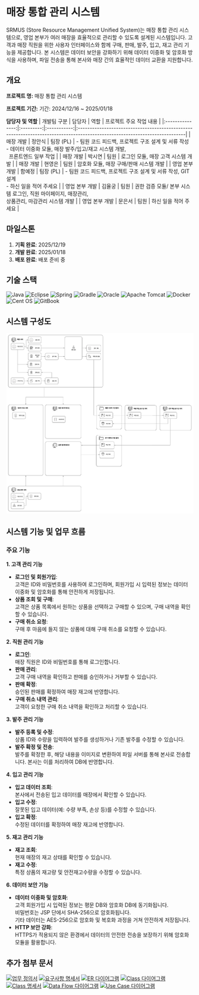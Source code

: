 # 매장 통합 관리 시스템
SRMUS (Store Resource Management Unified System)는 매장 통합 관리 시스템으로, 영업 본부가 여러 매장을 효율적으로 관리할 수 있도록 설계된 시스템입니다.
고객과 매장 직원을 위한 사용자 인터페이스와 함께 구매, 판매, 발주, 입고, 재고 관리 기능을 제공합니다. 본 시스템은 데이터 보안을 강화하기 위해 데이터 이중화 및 암호화 방식을 사용하며, 파일 전송을 통해 본사와 매장 간의 효율적인 데이터 교환을 지원합니다.

## 개요

**프로젝트 명:** 매장 통합 관리 시스템

**프로젝트 기간:** 기간: 2024/12/16 ~ 2025/01/18

**담당자 및 역할**
| 개발팀 구분    | 담당자 | 역할       | 프로젝트 주요 작업 내용                                                                                                    |
|:---------------:|:---------:|:-----------:|:---------------------------------------------------------------------------------------------------------------------------|
| 매장 개발      | 정안식   | 팀장 (PL)  | - 팀원 코드 피드백, 프로젝트 구조 설계 및 서류 작성 <br> - 데이터 이중화 모듈, 매장 발주/입고/재고 시스템 개발,<br>&#8194;프론트엔드 일부 작업 |
| 매장 개발      | 박시연   | 팀원       | 로그인 모듈, 매장 고객 시스템 개발                                                                                        |
| 매장 개발      | 현영은   | 팀원       | 암호화 모듈, 매장 구매/판매 시스템 개발                                                                                    |
| 영업 본부 개발 | 함예정   | 팀장 (PL)  | - 팀원 코드 피드백, 프로젝트 구조 설계 및 서류 작성, GIT 설계 <br> - 하신 일을 적어 주세요                                    |
| 영업 본부 개발 | 김율궁   | 팀원       | 권한 검증 모듈/ 본부 시스템 로그인, 직원 마이페이지, 매장관리,<br>상품관리, 마감관리 시스템 개발                               |
| 영업 본부 개발 | 문은서   | 팀원       | 하신 일을 적어 주세요                                                                                                     |




## 마일스톤
1. **기획 완료**: 2025/12/19  
2. **개발 완료**: 2025/01/18 
3. **배포 완료**: 배포 준비 중


## 기술 스택  
![Java](https://img.shields.io/badge/java-%23ED8B00.svg?style=for-the-badge&logo=openjdk&logoColor=white)
    ![Eclipse](https://img.shields.io/badge/Eclipse-FE7A16.svg?style=for-the-badge&logo=Eclipse&logoColor=white)
    ![Spring](https://img.shields.io/badge/spring-%236DB33F.svg?style=for-the-badge&logo=spring&logoColor=white)
    ![Gradle](https://img.shields.io/badge/Gradle-02303A.svg?style=for-the-badge&logo=Gradle&logoColor=white)
    ![Oracle](https://img.shields.io/badge/Oracle-F80000?style=for-the-badge&logo=oracle&logoColor=white)
    ![Apache Tomcat](https://img.shields.io/badge/apache%20tomcat-%23F8DC75.svg?style=for-the-badge&logo=apache-tomcat&logoColor=black)
    ![Docker](https://img.shields.io/badge/docker-%230db7ed.svg?style=for-the-badge&logo=docker&logoColor=white)
    ![Cent OS](https://img.shields.io/badge/cent%20os-002260?style=for-the-badge&logo=centos&logoColor=F0F0F0)
    ![GitBook](https://img.shields.io/badge/GitBook-%23000000.svg?style=for-the-badge&logo=gitbook&logoColor=white)

## 시스템 구성도
![System-diagram](https://raw.githubusercontent.com/kitriweb9/SRMUS_Project/master/document/system_diagram/system_diagram.png)

## 시스템 기능 및 업무 흐름

### 주요 기능

**1. 고객 관리 기능**
- **로그인 및 회원가입**:  
  고객은 ID와 비밀번호를 사용하여 로그인하며, 회원가입 시 입력된 정보는 데이터 이중화 및 암호화를 통해 안전하게 저장됩니다.
- **상품 조회 및 구매**:  
  고객은 상품 목록에서 원하는 상품을 선택하고 구매할 수 있으며, 구매 내역을 확인할 수 있습니다.
- **구매 취소 요청**:  
  구매 후 마음에 들지 않는 상품에 대해 구매 취소를 요청할 수 있습니다.

**2. 직원 관리 기능**
- **로그인**:  
  매장 직원은 ID와 비밀번호를 통해 로그인합니다.
- **판매 관리**:  
  고객 구매 내역을 확인하고 판매를 승인하거나 거부할 수 있습니다.
- **판매 확정**:  
  승인된 판매를 확정하여 매장 재고에 반영합니다.
- **구매 취소 내역 관리**:  
  고객이 요청한 구매 취소 내역을 확인하고 처리할 수 있습니다.

**3. 발주 관리 기능**
- **발주 등록 및 수정**:  
  상품 ID와 수량을 입력하여 발주를 생성하거나 기존 발주를 수정할 수 있습니다.
- **발주 확정 및 전송**:  
  발주를 확정한 후, 해당 내용을 이미지로 변환하여 파일 서버를 통해 본사로 전송합니다. 본사는 이를 처리하여 DB에 반영합니다.

**4. 입고 관리 기능**
- **입고 데이터 조회**:  
  본사에서 전송된 입고 데이터를 매장에서 확인할 수 있습니다.
- **입고 수정**:  
  잘못된 입고 데이터(예: 수량 부족, 손상 등)를 수정할 수 있습니다.
- **입고 확정**:  
  수정된 데이터를 확정하여 매장 재고에 반영합니다.

**5. 재고 관리 기능**
- **재고 조회**:  
  현재 매장의 재고 상태를 확인할 수 있습니다.
- **재고 수정**:  
  특정 상품의 재고량 및 안전재고수량을 수정할 수 있습니다.

**6. 데이터 보안 기능**
- **데이터 이중화 및 암호화**:  
  고객 회원가입 시 입력된 정보는 평문 DB와 암호화 DB에 동기화됩니다.  
  비밀번호는 JSP 단에서 SHA-256으로 암호화됩니다.  
  기타 데이터는 AES-256으로 암호화 및 복호화 과정을 거쳐 안전하게 저장됩니다.
- **HTTP 보안 강화**:  
  HTTPS가 적용되지 않은 환경에서 데이터의 안전한 전송을 보장하기 위해 암호화 모듈을 활용합니다.

## 추가 첨부 문서

[![업무 정의서](https://img.shields.io/badge/-업무%20정의서-blue?style=for-the-badge&link=https://)](#link)
[![요구사항 명세서](https://img.shields.io/badge/-요구사항%20명세서-green?style=for-the-badge&link=https://)](#link)
[![ER 다이어그램](https://img.shields.io/badge/-ER%20다이어그램-orange?style=for-the-badge&link=https://kitriweb9.gitbook.io/srmus/erd)](https://kitriweb9.gitbook.io/srmus/erd)
[![Class 다이어그램](https://img.shields.io/badge/-Class%20다이어그램-yellow?style=for-the-badge&link=https://kitriweb9.gitbook.io/srmus/class/cld)](https://kitriweb9.gitbook.io/srmus/class/cld)
[![Class 명세서](https://img.shields.io/badge/-Class%20명세서-red?style=for-the-badge&link=https://)](#link)
[![Data Flow 다이어그램](https://img.shields.io/badge/-Data%20Flow%20흐름도-purple?style=for-the-badge&link=https://kitriweb9.gitbook.io/srmus/dfd)](https://kitriweb9.gitbook.io/srmus/dfd)
[![Use Case 다이어그램](https://img.shields.io/badge/-Use%20Case%20다이어그램-teal?style=for-the-badge&link=https://)](#link)

